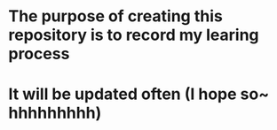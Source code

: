 # The purpose of creating this repository is to record my learing process

# It will be updated often (I hope so~ hhhhhhhhh)
